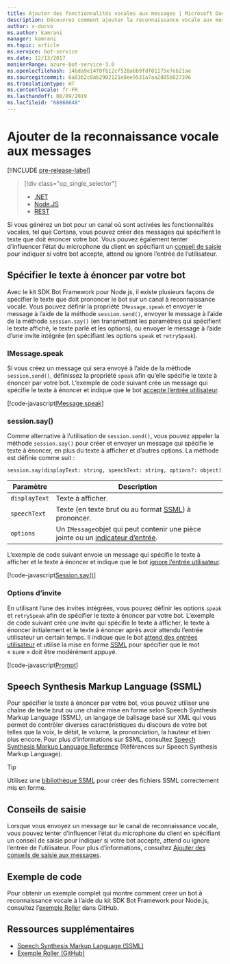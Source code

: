 ```yaml
---
title: Ajouter des fonctionnalités vocales aux messages | Microsoft Docs
description: Découvrez comment ajouter la reconnaissance vocale aux messages à l’aide du kit SDK Bot Framework pour Node.js.
author: v-ducvo
ms.author: kamrani
manager: kamrani
ms.topic: article
ms.service: bot-service
ms.date: 12/13/2017
monikerRange: azure-bot-service-3.0
ms.openlocfilehash: 14bda9e14f0f812cf528a6b9fdf01175e7eb21ae
ms.sourcegitcommit: 6a83b2c8ab2902121e8ee9531a7aa2d85b827396
ms.translationtype: HT
ms.contentlocale: fr-FR
ms.lasthandoff: 08/09/2019
ms.locfileid: "68866648"
---
```

# <a name="add-speech-to-messages"></a>Ajouter de la reconnaissance vocale aux messages

[!INCLUDE [pre-release-label](../includes/pre-release-label-v3.md)]

> [!div class="op_single_selector"]
> - [.NET](../dotnet/bot-builder-dotnet-text-to-speech.md)
> - [Node.JS](../nodejs/bot-builder-nodejs-text-to-speech.md)
> - [REST](../rest-api/bot-framework-rest-connector-text-to-speech.md)

Si vous générez un bot pour un canal où sont activées les fonctionnalités vocales, tel que Cortana, vous pouvez créer des messages qui spécifient le texte que doit énoncer votre bot. Vous pouvez également tenter d’influencer l’état du microphone du client en spécifiant un [conseil de saisie](bot-builder-nodejs-send-input-hints.md) pour indiquer si votre bot accepte, attend ou ignore l’entrée de l’utilisateur.

## <a name="specify-text-to-be-spoken-by-your-bot"></a>Spécifier le texte à énoncer par votre bot

Avec le kit SDK Bot Framework pour Node.js, il existe plusieurs façons de spécifier le texte que doit prononcer le bot sur un canal à reconnaissance vocale. Vous pouvez définir la propriété `IMessage.speak` et envoyer le message à l’aide de la méthode `session.send()`, envoyer le message à l’aide de la méthode `session.say()` (en transmettant les paramètres qui spécifient le texte affiché, le texte parlé et les options), ou envoyer le message à l’aide d’une invite intégrée (en spécifiant les options `speak` et `retrySpeak`).

### <a id="message-speak"></a> IMessage.speak

Si vous créez un message qui sera envoyé à l’aide de la méthode `session.send()`, définissez la propriété `speak` afin qu’elle spécifie le texte à énoncer par votre bot. L’exemple de code suivant crée un message qui spécifie le texte à énoncer et indique que le bot [accepte l’entrée utilisateur](bot-builder-nodejs-send-input-hints.md).

[!code-javascript[IMessage.speak](../includes/code/node-text-to-speech.js#IMessageSpeak)]

### <a id="session-say"></a> session.say()

Comme alternative à l’utilisation de `session.send()`, vous pouvez appeler la méthode `session.say()` pour créer et envoyer un message qui spécifie le texte à énoncer, en plus du texte à afficher et d’autres options. La méthode est définie comme suit :

`session.say(displayText: string, speechText: string, options?: object)`

| Paramètre | Description |
|----|----|
| `displayText` | Texte à afficher. |
| `speechText` | Texte (en texte brut ou au format <a href="https://msdn.microsoft.com/library/hh378377(v=office.14).aspx" target="_blank">SSML</a>) à prononcer. |
| `options` | Un `IMessage`objet qui peut contenir une pièce jointe ou un [indicateur d’entrée](bot-builder-nodejs-send-input-hints.md). |

L’exemple de code suivant envoie un message qui spécifie le texte à afficher et le texte à énoncer et indique que le bot [ignore l’entrée utilisateur](bot-builder-nodejs-send-input-hints.md).

[!code-javascript[Session.say()](../includes/code/node-text-to-speech.js#SessionSay)]

### <a id="prompt-options"></a> Options d’invite

En utilisant l’une des invites intégrées, vous pouvez définir les options `speak` et `retrySpeak` afin de spécifier le texte à énoncer par votre bot. L’exemple de code suivant crée une invite qui spécifie le texte à afficher, le texte à énoncer initialement et le texte à énoncer après avoir attendu l’entrée utilisateur un certain temps. Il indique que le bot [attend des entrées utilisateur](bot-builder-nodejs-send-input-hints.md) et utilise la mise en forme [SSML](#ssml) pour spécifier que le mot « sure » doit être modérément appuyé.

[!code-javascript[Prompt](../includes/code/node-text-to-speech.js#Prompt)]

## <a id="ssml"></a> Speech Synthesis Markup Language (SSML)

Pour spécifier le texte à énoncer par votre bot, vous pouvez utiliser une chaîne de texte brut ou une chaîne mise en forme selon Speech Synthesis Markup Language (SSML), un langage de balisage basé sur XML qui vous permet de contrôler diverses caractéristiques du discours de votre bot telles que la voix, le débit, le volume, la prononciation, la hauteur et bien plus encore. Pour plus d’informations sur SSML, consultez <a href="https://msdn.microsoft.com/library/hh378377(v=office.14).aspx" target="_blank">Speech Synthesis Markup Language Reference</a> (Références sur Speech Synthesis Markup Language).

> [!TIP]
> Utilisez une <a href="https://www.npmjs.com/search?q=ssml" target="_blank">bibliothèque SSML</a> pour créer des fichiers SSML correctement mis en forme.

## <a name="input-hints"></a>Conseils de saisie

Lorsque vous envoyez un message sur le canal de reconnaissance vocale, vous pouvez tenter d’influencer l’état du microphone du client en spécifiant un conseil de saisie pour indiquer si votre bot accepte, attend ou ignore l’entrée de l’utilisateur. Pour plus d’informations, consultez [Ajouter des conseils de saisie aux messages](bot-builder-nodejs-send-input-hints.md).

## <a name="sample-code"></a>Exemple de code 

Pour obtenir un exemple complet qui montre comment créer un bot à reconnaissance vocale à l’aide du kit SDK Bot Framework pour Node.js, consultez l’<a href="https://github.com/microsoft/BotBuilder-Samples/tree/v3-sdk-samples/Node/demo-RollerSkill" target="_blank">exemple Roller</a> dans GitHub.

## <a name="additional-resources"></a>Ressources supplémentaires

- <a href="https://msdn.microsoft.com/library/hh378377(v=office.14).aspx" target="_blank">Speech Synthesis Markup Language (SSML)</a>
- <a href="https://github.com/microsoft/BotBuilder-Samples/tree/v3-sdk-samples/Node/demo-RollerSkill" target="_blank">Exemple Roller (GitHub)</a>
